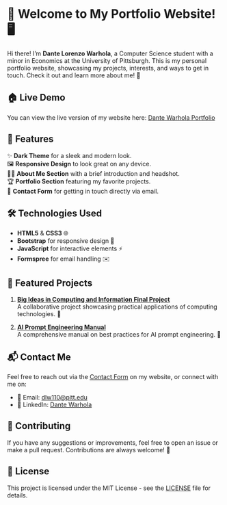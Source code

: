 # 🎉 Welcome to My Portfolio Website! 🖥️

Hi there! I’m **Dante Lorenzo Warhola**, a Computer Science student with a minor in Economics at the University of Pittsburgh. This is my personal portfolio website, showcasing my projects, interests, and ways to get in touch. Check it out and learn more about me! 🚀

## 🏠 Live Demo
You can view the live version of my website here: [Dante Warhola Portfolio](https://dantewarhola.github.io/Portfolio/)

## 📜 Features
✨ **Dark Theme** for a sleek and modern look.  
🖼️ **Responsive Design** to look great on any device.  
🧑‍💻 **About Me Section** with a brief introduction and headshot.  
🏆 **Portfolio Section** featuring my favorite projects.  
📧 **Contact Form** for getting in touch directly via email.

## 🛠️ Technologies Used
- **HTML5** & **CSS3** 🌐
- **Bootstrap** for responsive design 📱
- **JavaScript** for interactive elements ⚡
- **Formspree** for email handling ✉️

## 💼 Featured Projects
1. **[Big Ideas in Computing and Information Final Project](https://github.com/dantewarhola/Big-Ideas-in-Computing-and-Information-Group-38-Final-Project)**  
   A collaborative project showcasing practical applications of computing technologies. 🧠

2. **[AI Prompt Engineering Manual](https://github.com/Nscook19/AI-Prompt-Engineering-Manual)**  
   A comprehensive manual on best practices for AI prompt engineering. 🤖

## 📬 Contact Me
Feel free to reach out via the [Contact Form](#contact) on my website, or connect with me on:
- 📧 Email: [dlw110@pitt.edu](mailto:dlw110@pitt.edu)
- 💼 LinkedIn: [Dante Warhola](https://linkedin.com)

## 🤝 Contributing
If you have any suggestions or improvements, feel free to open an issue or make a pull request. Contributions are always welcome! 🙌

## 📝 License
This project is licensed under the MIT License - see the [LICENSE](LICENSE) file for details.
